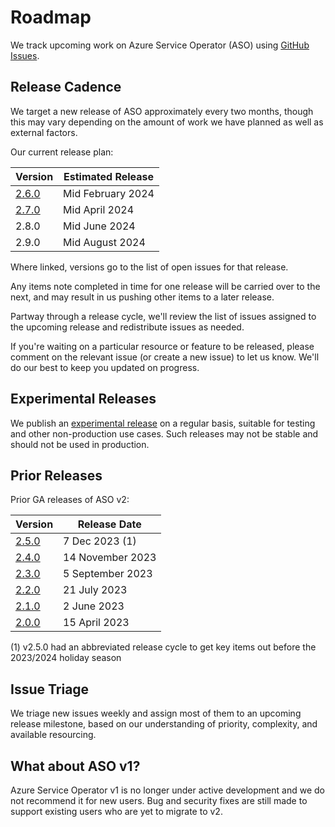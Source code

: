 # Roadmap

We track upcoming work on Azure Service Operator (ASO) using [GitHub Issues](https://github.com/Azure/azure-service-operator/issues?q=is%3Aissue+is%3Aopen).

## Release Cadence

We target a new release of ASO approximately every two months, though this may vary depending on the amount of work we have planned as well as external factors.

Our current release plan:

| Version | Estimated Release |
| ------- | ----------------- |
| [2.6.0](https://github.com/Azure/azure-service-operator/issues?q=is%3Aopen+is%3Aissue+milestone%3Av2.6.0) | Mid February 2024 |
| [2.7.0](https://github.com/Azure/azure-service-operator/issues?q=is%3Aopen+is%3Aissue+milestone%3Av2.7.0) | Mid April 2024 |
| 2.8.0 | Mid June 2024 |
| 2.9.0 | Mid August 2024 |

Where linked, versions go to the list of open issues for that release.

Any items note completed in time for one release will be carried over to the next, and may result in us pushing other items to a later release.

Partway through a release cycle, we'll review the list of issues assigned to the upcoming release and redistribute issues as needed.

If you're waiting on a particular resource or feature to be released, please comment on the relevant issue (or create a new issue) to let us know. We'll do our best to keep you updated on progress.

## Experimental Releases

We publish an [experimental release](https://github.com/Azure/azure-service-operator/releases/tag/experimental) on a regular basis, suitable for testing and other non-production use cases. Such releases may not be stable and should not be used in production.

## Prior Releases

Prior GA releases of ASO v2:

| Version | Release Date |
| ------- | ------------ |
| [2.5.0](https://github.com/Azure/azure-service-operator/releases/tag/v2.5.0) | 7 Dec 2023 (1) |
| [2.4.0](https://github.com/Azure/azure-service-operator/releases/tag/v2.4.0) | 14 November 2023 |
| [2.3.0](https://github.com/Azure/azure-service-operator/releases/tag/v2.3.0) | 5 September 2023 |
| [2.2.0](https://github.com/Azure/azure-service-operator/releases/tag/v2.2.0) | 21 July 2023 |
| [2.1.0](https://github.com/Azure/azure-service-operator/releases/tag/v2.1.0) | 2 June 2023 |
| [2.0.0](https://github.com/Azure/azure-service-operator/releases/tag/v2.0.0) | 15 April 2023 |

(1) v2.5.0 had an abbreviated release cycle to get key items out before the 2023/2024 holiday season

## Issue Triage

We triage new issues weekly and assign most of them to an upcoming release milestone, based on our understanding of priority, complexity, and available resourcing.

## What about ASO v1?

Azure Service Operator v1 is no longer under active development and we do not recommend it for new users. Bug and security fixes are still made to support existing users who are yet to migrate to v2.
